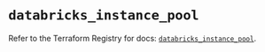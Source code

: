 # `databricks_instance_pool`

Refer to the Terraform Registry for docs: [`databricks_instance_pool`](https://registry.terraform.io/providers/databricks/databricks/1.72.0/docs/resources/instance_pool).
